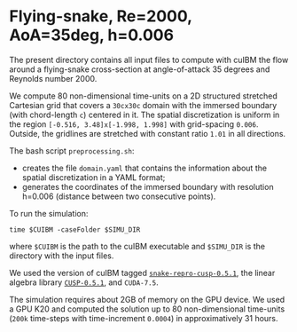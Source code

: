 # Flying-snake, Re=2000, AoA=35deg, h=0.006

The present directory contains all input files to compute with cuIBM the flow around a flying-snake cross-section at angle-of-attack 35 degrees and Reynolds number 2000.

We compute 80 non-dimensional time-units on a 2D structured stretched Cartesian grid that covers a `30cx30c` domain with the immersed boundary 
(with chord-length `c`) centered in it.
The spatial discretization is uniform in the region `[-0.516, 3.48]x[-1.998, 1.998]` with grid-spacing `0.006`.
Outside, the gridlines are stretched with constant ratio `1.01` in all directions.

The bash script `preprocessing.sh`:
- creates the file `domain.yaml` that contains the information about the spatial discretization in a YAML format;
- generates the coordinates of the immersed boundary with resolution h=0.006 (distance between two consecutive points).

To run the simulation:

    time $CUIBM -caseFolder $SIMU_DIR

where `$CUIBM` is the path to the cuIBM executable and `$SIMU_DIR` is the directory with the input files.

We used the version of cuIBM tagged [`snake-repro-cusp-0.5.1`](https://github.com/barbagroup/cuIBM/releases/tag/snake-repro-cusp-0.5.1), the linear algebra library [`CUSP-0.5.1`](https://github.com/cusplibrary/cusplibrary/releases/tag/v0.5.1), and `CUDA-7.5`.

The simulation requires about 2GB of memory on the GPU device.
We used a GPU K20 and computed the solution up to 80 non-dimensional time-units (`200k` time-steps with time-increment `0.0004`) in approximatively 31 hours.
